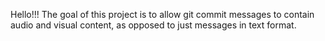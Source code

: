 Hello!!! The goal of this project is to allow git commit messages to contain audio and visual content, as opposed to just messages in text format.